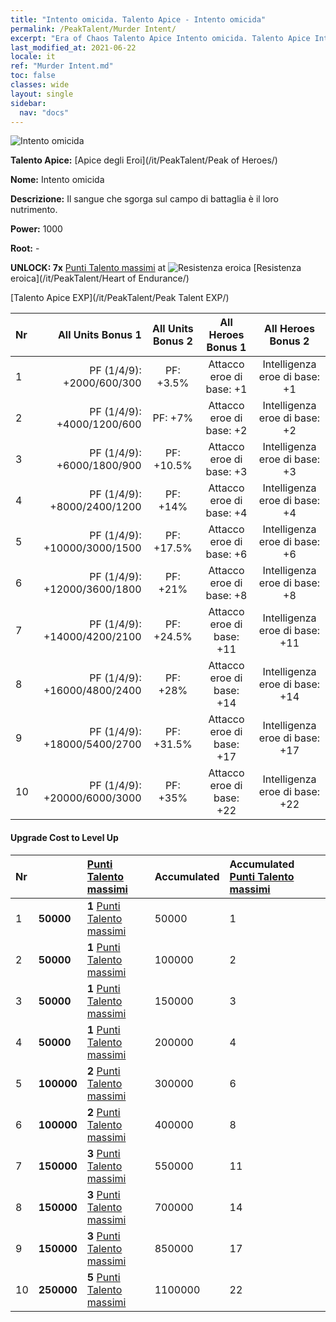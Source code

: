 ```yaml
---
title: "Intento omicida. Talento Apice - Intento omicida"
permalink: /PeakTalent/Murder Intent/
excerpt: "Era of Chaos Talento Apice Intento omicida. Talento Apice Intento omicida. Intento omicida"
last_modified_at: 2021-06-22
locale: it
ref: "Murder Intent.md"
toc: false
classes: wide
layout: single
sidebar:
  nav: "docs"
---
```


  ![Intento omicida](/images/pt/talent_1007.png)

  **Talento Apice:** [Apice degli Eroi](/it/PeakTalent/Peak of Heroes/)

  **Nome:** Intento omicida

  **Descrizione:** Il sangue che sgorga sul campo di battaglia è il loro nutrimento.

  **Power:** 1000

  **Root:** -

  **UNLOCK: 7x** [Punti Talento massimi](/ItemsIT/con_934/) at ![Resistenza eroica](/images/pt/talent_1002.png) [Resistenza eroica](/it/PeakTalent/Heart of Endurance/)

  [Talento Apice EXP](/it/PeakTalent/Peak Talent EXP/)

  | Nr | All Units Bonus 1 | All Units Bonus 2 | All Heroes Bonus 1 | All Heroes Bonus 2 |
  |:---|--------------:|:-------------:|:-------------:|:-------------:|
  | 1 | PF (1/4/9): +2000/600/300 | PF: +3.5% | Attacco eroe di base: +1 | Intelligenza eroe di base: +1 |
  | 2 | PF (1/4/9): +4000/1200/600 | PF: +7% | Attacco eroe di base: +2 | Intelligenza eroe di base: +2 |
  | 3 | PF (1/4/9): +6000/1800/900 | PF: +10.5% | Attacco eroe di base: +3 | Intelligenza eroe di base: +3 |
  | 4 | PF (1/4/9): +8000/2400/1200 | PF: +14% | Attacco eroe di base: +4 | Intelligenza eroe di base: +4 |
  | 5 | PF (1/4/9): +10000/3000/1500 | PF: +17.5% | Attacco eroe di base: +6 | Intelligenza eroe di base: +6 |
  | 6 | PF (1/4/9): +12000/3600/1800 | PF: +21% | Attacco eroe di base: +8 | Intelligenza eroe di base: +8 |
  | 7 | PF (1/4/9): +14000/4200/2100 | PF: +24.5% | Attacco eroe di base: +11 | Intelligenza eroe di base: +11 |
  | 8 | PF (1/4/9): +16000/4800/2400 | PF: +28% | Attacco eroe di base: +14 | Intelligenza eroe di base: +14 |
  | 9 | PF (1/4/9): +18000/5400/2700 | PF: +31.5% | Attacco eroe di base: +17 | Intelligenza eroe di base: +17 |
  | 10 | PF (1/4/9): +20000/6000/3000 | PF: +35% | Attacco eroe di base: +22 | Intelligenza eroe di base: +22 |


#### Upgrade Cost to Level Up

  | Nr | <i class="fas fa-coins"/> | [Punti Talento massimi](/ItemsIT/con_934/) | Accumulated <i class="fas fa-coins"/> | Accumulated [Punti Talento massimi](/ItemsIT/con_934/) |
  |:---|:--------------|:-------------|:-------------|:-------------|
  | 1 | **50000** | **1** [Punti Talento massimi](/ItemsIT/con_934/) | 50000 | 1 |
  | 2 | **50000** | **1** [Punti Talento massimi](/ItemsIT/con_934/) | 100000 | 2 |
  | 3 | **50000** | **1** [Punti Talento massimi](/ItemsIT/con_934/) | 150000 | 3 |
  | 4 | **50000** | **1** [Punti Talento massimi](/ItemsIT/con_934/) | 200000 | 4 |
  | 5 | **100000** | **2** [Punti Talento massimi](/ItemsIT/con_934/) | 300000 | 6 |
  | 6 | **100000** | **2** [Punti Talento massimi](/ItemsIT/con_934/) | 400000 | 8 |
  | 7 | **150000** | **3** [Punti Talento massimi](/ItemsIT/con_934/) | 550000 | 11 |
  | 8 | **150000** | **3** [Punti Talento massimi](/ItemsIT/con_934/) | 700000 | 14 |
  | 9 | **150000** | **3** [Punti Talento massimi](/ItemsIT/con_934/) | 850000 | 17 |
  | 10 | **250000** | **5** [Punti Talento massimi](/ItemsIT/con_934/) | 1100000 | 22 |
